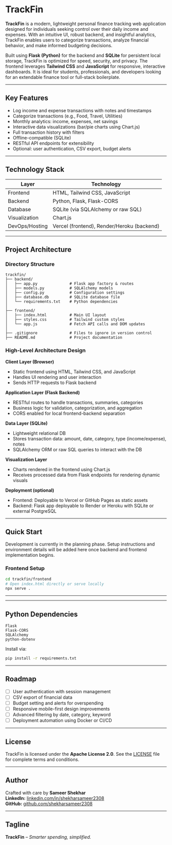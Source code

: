 # TrackFin

**TrackFin** is a modern, lightweight personal finance tracking web application designed for individuals seeking control over their daily income and expenses. With an intuitive UI, robust backend, and insightful analytics, TrackFin enables users to categorize transactions, analyze financial behavior, and make informed budgeting decisions.

Built using **Flask (Python)** for the backend and **SQLite** for persistent local storage, TrackFin is optimized for speed, security, and privacy. The frontend leverages **Tailwind CSS** and **JavaScript** for responsive, interactive dashboards. It is ideal for students, professionals, and developers looking for an extendable finance tool or full-stack boilerplate.

---

## **Key Features**

* Log income and expense transactions with notes and timestamps
* Categorize transactions (e.g., Food, Travel, Utilities)
* Monthly analytics: income, expenses, net savings
* Interactive data visualizations (bar/pie charts using Chart.js)
* Full transaction history with filters
* Offline-compatible (SQLite)
* RESTful API endpoints for extensibility
* Optional: user authentication, CSV export, budget alerts

---

## **Technology Stack**

| Layer          | Technology                                 |
| -------------- | ------------------------------------------ |
| Frontend       | HTML, Tailwind CSS, JavaScript             |
| Backend        | Python, Flask, Flask-CORS                  |
| Database       | SQLite (via SQLAlchemy or raw SQL)         |
| Visualization  | Chart.js                                   |
| DevOps/Hosting | Vercel (frontend), Render/Heroku (backend) |

---

## **Project Architecture**

### Directory Structure

```
trackfin/
├── backend/
│   ├── app.py              # Flask app factory & routes
│   ├── models.py           # SQLAlchemy models
│   ├── config.py           # Configuration settings
│   ├── database.db         # SQLite database file
│   └── requirements.txt    # Python dependencies
│
├── frontend/
│   ├── index.html          # Main UI layout
│   ├── styles.css          # Tailwind custom styles
│   └── app.js              # Fetch API calls and DOM updates
│
├── .gitignore              # Files to ignore in version control
├── README.md               # Project documentation
```

### High-Level Architecture Design

**Client Layer (Browser)**

* Static frontend using HTML, Tailwind CSS, and JavaScript
* Handles UI rendering and user interaction
* Sends HTTP requests to Flask backend

**Application Layer (Flask Backend)**

* RESTful routes to handle transactions, summaries, categories
* Business logic for validation, categorization, and aggregation
* CORS enabled for local frontend-backend separation

**Data Layer (SQLite)**

* Lightweight relational DB
* Stores transaction data: amount, date, category, type (income/expense), notes
* SQLAlchemy ORM or raw SQL queries to interact with the DB

**Visualization Layer**

* Charts rendered in the frontend using Chart.js
* Receives processed data from Flask endpoints for rendering dynamic visuals

**Deployment (optional)**

* Frontend: Deployable to Vercel or GitHub Pages as static assets
* Backend: Flask app deployable to Render or Heroku with SQLite or external PostgreSQL

---

## **Quick Start**

Development is currently in the planning phase. Setup instructions and environment details will be added here once backend and frontend implementation begins.

### **Frontend Setup**

```bash
cd trackfin/frontend
# Open index.html directly or serve locally
npx serve .
```

---

---

## **Python Dependencies**

```text
Flask
Flask-CORS
SQLAlchemy
python-dotenv
```

Install via:

```bash
pip install -r requirements.txt
```

---

## **Roadmap**

* [ ] User authentication with session management
* [ ] CSV export of financial data
* [ ] Budget setting and alerts for overspending
* [ ] Responsive mobile-first design improvements
* [ ] Advanced filtering by date, category, keyword
* [ ] Deployment automation using Docker or CI/CD

---

## **License**

TrackFin is licensed under the **Apache License 2.0**. See the [LICENSE](LICENSE) file for complete terms and conditions.

---

## **Author**

Crafted with care by **Sameer Shekhar**  
**LinkedIn:** [linkedin.com/in/shekharsameer2308](https://www.linkedin.com/in/shekharsameer2308)  
**GitHub:** [github.com/shekharsameer2308](https://github.com/shekharsameer2308)

---

## **Tagline**

**TrackFin** – *Smarter spending, simplified.*
